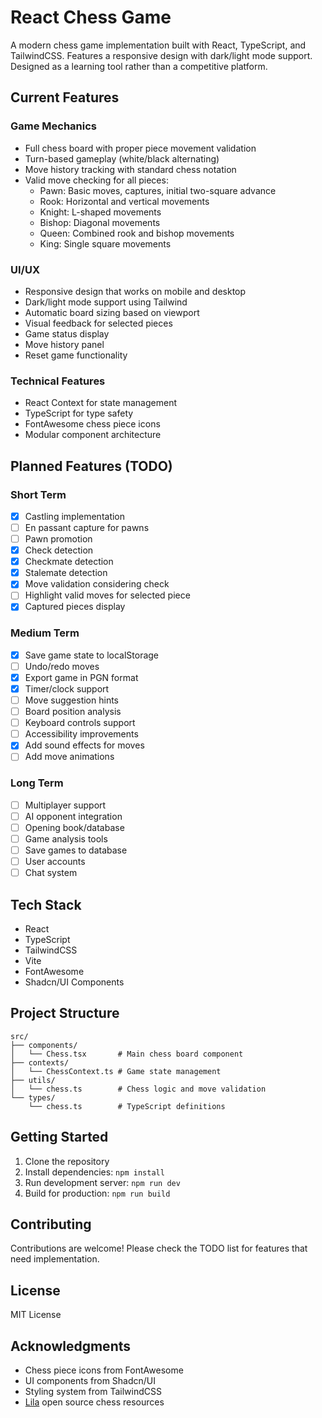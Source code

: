 # React Chess Game

A modern chess game implementation built with React, TypeScript, and TailwindCSS. Features a responsive design with dark/light mode support. Designed as a learning tool rather than a competitive platform.

## Current Features

### Game Mechanics

- Full chess board with proper piece movement validation
- Turn-based gameplay (white/black alternating)
- Move history tracking with standard chess notation
- Valid move checking for all pieces:
  - Pawn: Basic moves, captures, initial two-square advance
  - Rook: Horizontal and vertical movements
  - Knight: L-shaped movements
  - Bishop: Diagonal movements
  - Queen: Combined rook and bishop movements
  - King: Single square movements

### UI/UX

- Responsive design that works on mobile and desktop
- Dark/light mode support using Tailwind
- Automatic board sizing based on viewport
- Visual feedback for selected pieces
- Game status display
- Move history panel
- Reset game functionality

### Technical Features

- React Context for state management
- TypeScript for type safety
- FontAwesome chess piece icons
- Modular component architecture

## Planned Features (TODO)

### Short Term

- [X] Castling implementation
- [ ] En passant capture for pawns
- [ ] Pawn promotion
- [X] Check detection
- [X] Checkmate detection
- [X] Stalemate detection
- [X] Move validation considering check
- [ ] Highlight valid moves for selected piece
- [X] Captured pieces display

### Medium Term

- [X] Save game state to localStorage
- [ ] Undo/redo moves
- [X] Export game in PGN format
- [X] Timer/clock support
- [ ] Move suggestion hints
- [ ] Board position analysis
- [ ] Keyboard controls support
- [ ] Accessibility improvements
- [X] Add sound effects for moves
- [ ] Add move animations

### Long Term

- [ ] Multiplayer support
- [ ] AI opponent integration
- [ ] Opening book/database
- [ ] Game analysis tools
- [ ] Save games to database
- [ ] User accounts
- [ ] Chat system

## Tech Stack

- React
- TypeScript
- TailwindCSS
- Vite
- FontAwesome
- Shadcn/UI Components

## Project Structure

```
src/
├── components/
│   └── Chess.tsx       # Main chess board component
├── contexts/
│   └── ChessContext.ts # Game state management
├── utils/
│   └── chess.ts        # Chess logic and move validation
└── types/
    └── chess.ts        # TypeScript definitions
```

## Getting Started

1. Clone the repository
2. Install dependencies: `npm install`
3. Run development server: `npm run dev`
4. Build for production: `npm run build`

## Contributing

Contributions are welcome! Please check the TODO list for features that need implementation.

## License

MIT License

## Acknowledgments

- Chess piece icons from FontAwesome
- UI components from Shadcn/UI
- Styling system from TailwindCSS
- [Lila](https://github.com/lichess-org/lila) open source chess resources
